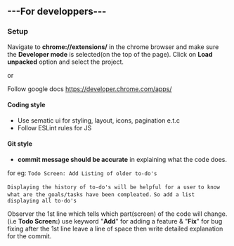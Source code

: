 ## ---For developpers---

### Setup
Navigate to **chrome://extensions/** in the chrome browser and  make sure the 
**Developer mode** is selected(on the top of the page).
Click on **Load unpacked** option and select the project.

or

Follow google docs https://developer.chrome.com/apps/

#### Coding style 
* Use sematic ui for styling, layout, icons, pagination e.t.c
* Follow ESLint rules for JS

#### Git style
* **commit message should be accurate** in explaining what the code does.

for eg: 
`Todo Screen: Add Listing of older to-do's`

`Displaying the history of to-do's will be helpful for a user`
`to know what are the goals/tasks have been compleated.`
`So add a list displaying all to-do's`

Observer the 1st line which tells which part(screen) of the
code will change.(i.e **Todo Screen:**)
use keyword "**Add**" for adding a feature & "**Fix**" for bug fixing 
after the 1st line leave a line of space then write detailed explanation
for the commit.

